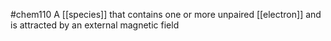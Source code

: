 #chem110 
A [[species]] that contains one or more unpaired [[electron]] and is attracted by an external magnetic field